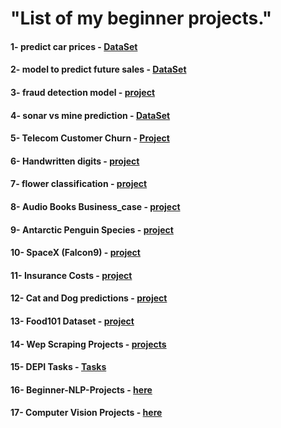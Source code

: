# "List of my beginner projects."

#### 1- predict car prices - [DataSet](https://github.com/Xmen3em/Projects/blob/main/sales.csv)

#### 2- model to predict future sales - [DataSet](https://github.com/Xmen3em/Projects/blob/main/sales.csv)

#### 3- fraud detection model - [project](https://github.com/Xmen3em/Beginner-Projects/blob/main/Fraud%20Detection%20model.ipynb)

#### 4- sonar vs mine prediction - [DataSet](https://github.com/Xmen3em/Projects/blob/main/Copy%20of%20sonar%20data.csv)

#### 5- Telecom Customer Churn - [Project](https://github.com/Xmen3em/Projects/tree/main/Telecom%20Churn%20Prediction)

#### 6- Handwritten digits - [project](https://github.com/Xmen3em/Beginner-Projects/blob/main/Deep%20Learning/Handwritten%20digits%20project.ipynb)

#### 7- flower classification - [project](https://github.com/Xmen3em/Beginner-Projects/blob/main/Deep%20Learning/flower-classification.ipynb)

#### 8- Audio Books Business_case - [project](https://github.com/Xmen3em/Beginner-Projects/tree/main/Deep%20Learning/Audio%20books%20business%20case)

#### 9- Antarctic Penguin Species - [project](https://github.com/Xmen3em/Beginner-Projects/tree/main/Antarctic%20Penguin%20Species) 

#### 10- SpaceX (Falcon9) - [project](https://github.com/Xmen3em/Beginner-Projects/tree/main/SpaceX)

#### 11- Insurance Costs - [project](https://github.com/Xmen3em/Beginner-Projects/tree/main/Medical%20Cost%20Personal%20Datasets)

#### 12- Cat and Dog predictions - [project](https://github.com/Xmen3em/Beginner-Projects/tree/main/Deep%20Learning/Cat%20and%20dog%20predictions)

#### 13- Food101 Dataset - [project](https://github.com/Xmen3em/Beginner-Projects/tree/main/Deep%20Learning/Food%20Vision%20Big)

#### 14- Wep Scraping Projects - [projects](https://github.com/Xmen3em/Beginner-Projects/tree/main/Web%20Scraping%20Projects)

#### 15- DEPI Tasks - [Tasks](https://github.com/Xmen3em/Beginner-Projects/tree/main/DEPI%20Tasks)

#### 16- Beginner-NLP-Projects - [here](https://github.com/Xmen3em/Beginner-Projects/tree/main/Beginner-NLP-%20Projects)

#### 17- Computer Vision Projects - [here](https://github.com/Xmen3em/Beginner-Projects/tree/main/Computer%20Vision/Object%20Detection)

